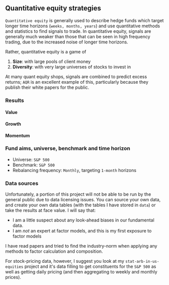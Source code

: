 ## Quantitative equity strategies

`Quantitative equity` is generally used to describe hedge funds which target longer time horizons (`weeks, months, years`) and use quantitative methods and statistics to find signals to trade. In quantitative equity, signals are generally much weaker than those that can be seen in high frequency trading, due to the increased noise of longer time horizons.

Rather, quantitative equity is a game of
1. **Size**: with large pools of client money
2. **Diversity**: with very large universes of stocks to invest in

At many quant equity shops, signals are combined to predict excess returns; `AQR` is an excellent example of this, particularly because they publish their white papers for the public.

### Results

#### Value

#### Growth

#### Momentum

### Fund aims, universe, benchmark and time horizon

- Universe: `S&P 500`
- Benchmark: `S&P 500`
- Rebalancing frequency: `Monthly`, targeting `1-month` horizons

### Data sources

Unfortunately, a portion of this project will not be able to be run by the general public due to data licensing issues. You can source your own data, and create your own data tables (with the tables I have stored in `data`) or take the results at face value. I will say that:
- I am a little suspect about any look-ahead biases in our fundamental data.
- I am *not* an expert at factor models, and this is my first exposure to factor models

I have read papers and tried to find the industry-norm when applying any methods to factor calculation and composition.

For stock-pricing data, however, I suggest you look at my `stat-arb-in-us-equities` project and it's data filling to get constituents for the `S&P 500` as well as getting daily pricing (and then aggregating to weekly and monthly prices).

